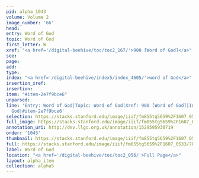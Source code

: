 ```yaml
---
pid: alpha_1043
volume: Volume 2
image_number: '66'
head: 
entry: Word of God
topic: Word of God
first_letter: W
xref: "<a href='/digital-beehive/toc/toc2_167/'>900 [Word of God]</a>"
see: 
page: 
add: 
type: 
index: "<a href='/digital-beehive/index5/index_4605/'>word of God</a>"
insertion_xref: 
insertion: 
item: "#item-2e7f9bce6"
unparsed: 
line: 'Entry: Word of God|Topic: Word of God|Xref: 900 [Word of God]|Index: word of
  God|#item-2e7f9bce6'
selection: https://stacks.stanford.edu/image/iiif/fm855tg5659%2F1607_0533/780,1809,2994,488/full/0/default.jpg
full_image: https://stacks.stanford.edu/image/iiif/fm855tg5659%2F1607_0533/full/full/0/default.jpg
annotation_uri: http://dev.llgc.org.uk/annotation/1529595930719
order: '1043'
thumbnail: https://stacks.stanford.edu/image/iiif/fm855tg5659%2F1607_0533/780,1809,600,180/250,/0/default.jpg
full: https://stacks.stanford.edu/image/iiif/fm855tg5659%2F1607_0533/780,1809,2994,488/full/0/default.jpg
label: Word of God
location: "<a href='/digital-beehive/toc/toc2_056/'>Full Page</a>"
layout: alpha_item
collection: alpha5
---
```

